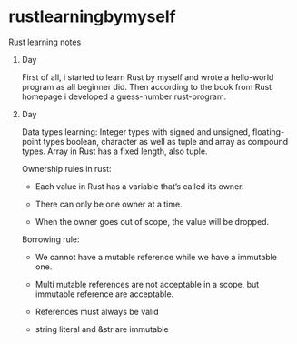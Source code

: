 # rustlearningbymyself
Rust learning notes
1. Day

    First of all, i started to learn Rust by myself and wrote a hello-world program
    as all beginner did. Then according to the book from Rust homepage
    i developed a guess-number rust-program.

2. Day

    Data types learning: Integer types with signed and unsigned, floating-point types
    boolean, character as well as tuple and array as compound types.
    Array in Rust has a fixed length, also tuple.
    
    Ownership rules in rust: 
    
     - Each value in Rust has a variable that’s called its owner.
          
     - There can only be one owner at a time.
          
     - When the owner goes out of scope, the value will be dropped.
     
    Borrowing rule:
    
     - We cannot have a mutable reference while we have a immutable one.
     
     - Multi mutable references are not acceptable in a scope, but immutable
     reference are acceptable.
     
     - References must always be valid
     
     - string literal and &str are immutable